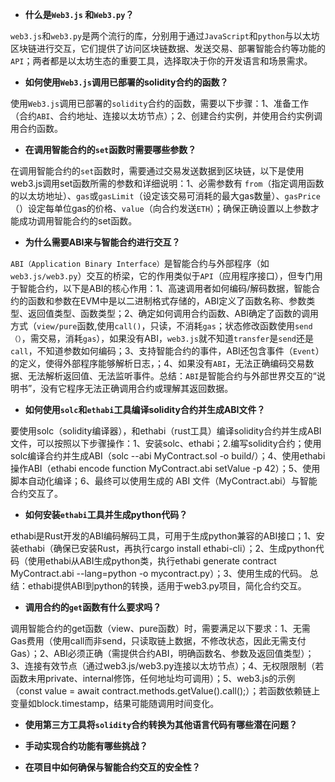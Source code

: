 - **什么是`Web3.js` 和`Web3.py`？**

`web3.js`和`web3.py`是两个流行的库，分别用于通过`JavaScript`和`python`与以太坊区块链进行交互，它们提供了访问区块链数据、发送交易、部署智能合约等功能的`API`；两者都是以太坊生态的重要工具，选择取决于你的开发语言和场景需求。

- **如何使用`Web3.js`调用已部署的solidity合约的函数？**

使用`Web3.js`调用已部署的`solidity`合约的函数，需要以下步骤：1、准备工作（合约`ABI`、合约地址、连接以太坊节点）；2、创建合约实例，并使用合约实例调用合约函数。

- **在调用智能合约的`set`函数时需要哪些参数？**

在调用智能合约的`set`函数时，需要通过交易发送数据到区块链，以下是使用web3.js调用set函数所需的参数和详细说明：1、必需参数有 `from`（指定调用函数的以太坊地址）、`gas`或`gasLimit`（设定该交易可消耗的最大gas数量）、`gasPrice`（）设定每单位gas的价格、`value`（向合约发送`ETH`）；确保正确设置以上参数才能成功调用智能合约的set函数。

- **为什么需要ABI来与智能合约进行交互？**

`ABI（Application Binary Interface）`是智能合约与外部程序（如`web3.js/web3.py`）交互的桥梁，它的作用类似于`API`（应用程序接口），但专门用于智能合约，以下是ABI的核心作用：1、高速调用者如何编码/解码数据，智能合约的函数和参数在EVM中是以二进制格式存储的，ABI定义了函数名称、参数类型、返回值类型、函数类型；2、确定如何调用合约函数、ABI确定了函数的调用方式（`view/pure`函数,使用`call()`，只读，不消耗`gas`；状态修改函数使用`send（）`，需交易，消耗`gas`），如果没有ABI，`web3.js`就不知道`transfer`是`send`还是`call`，不知道参数如何编码；3、支持智能合约的事件，ABI还包含事件（`Event`）的定义，使得外部程序能够解析日志，；4、如果没有`ABI`，无法正确编码交易数据、无法解析返回值、无法监听事件。总结：`ABI`是智能合约与外部世界交互的“说明书”，没有它程序无法正确调用合约或理解其返回数据。

- **如何使用`solc`和`ethabi`工具编译solidity合约并生成ABI文件？**

要使用solc（solidity编译器），和ethabi（rust工具）编译solidity合约并生成ABI文件，可以按照以下步骤操作：1、安装solc、ethabi；2.编写solidity合约；使用solc编译合约并生成ABI（solc --abi MyContract.sol -o build/）；4、使用ethabi操作ABI（ethabi encode function MyContract.abi setValue -p 42）；5、使用脚本自动化编译；6、最终可以使用生成的 ABI 文件（MyContract.abi）与智能合约交互了。

- **如何安装`ethabi`工具并生成python代码？**

ethabi是Rust开发的ABI编码解码工具，可用于生成python兼容的ABI接口；1、安装ethabi（确保已安装Rust，再执行cargo install ethabi-cli）；2、生成python代码（使用ethabi从ABI生成python类，执行ethabi generate contract MyContract.abi --lang=python -o mycontract.py）；3、使用生成的代码。 总结：ethabi提供ABI到python的转换，适用于web3.py项目，简化合约交互。

- **调用合约的`get`函数有什么要求吗？**

调用智能合约的get函数（view、pure函数）时，需要满足以下要求：1、无需Gas费用（使用call而非send，只读取链上数据，不修改状态，因此无需支付Gas）；2、ABI必须正确（需提供合约ABI，明确函数名、参数及返回值类型）；3、连接有效节点（通过web3.js/web3.py连接以太坊节点）；4、无权限限制（若函数未用private、internal修饰，任何地址均可调用）；5、web3.js的示例（const value = await contract.methods.getValue().call();）；若函数依赖链上变量如block.timestamp，结果可能随调用时间变化。

- **使用第三方工具将`solidity`合约转换为其他语言代码有哪些潜在问题？**



- **手动实现合约功能有哪些挑战？**



- **在项目中如何确保与智能合约交互的安全性？**

